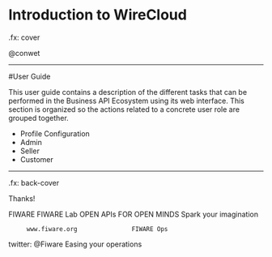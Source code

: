 # Introduction to WireCloud

.fx: cover

@conwet

---
#User Guide

This user guide contains a description of the different tasks that can be performed in the Business API Ecosystem using its web interface. This section is organized so the actions related to a concrete user role are grouped together.


* Profile Configuration
* Admin
* Seller
* Customer

---

.fx: back-cover

Thanks!

FIWARE                                FIWARE Lab
OPEN APIs FOR OPEN MINDS              Spark your imagination

         www.fiware.org               FIWARE Ops
twitter: @Fiware                      Easing your operations
